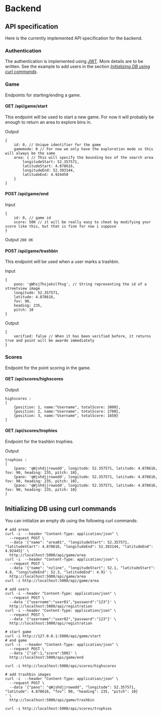 # Backend

## API specification

Here is the currently implemented API specification for the backend.

### Authentication

The authentication is implemented using [JWT](https://pythonhosted.org/Flask-JWT/). More details are to be written.
See the example to add users in the section [*Initializing DB using curl commands*](#curlinit).

### Game

Endpoints for starting/ending a game.

#### GET /api/game/start
This endpoint will be used to start a new game. For now it will probably be enough to return an area to explore bins in.

Output
```
{
    id: 0, // Unique identifier for the game
    gamemode: 0 // For now we only have the exploration mode so this will always be the same
    area: { // This will specify the bounding box of the search area
        longitudeStart: 52.357571,
        latitudeStart: 4.878616,
        longitudeEnd: 52.383144,
        latitudeEnd: 4.924450
    }
}
```

#### POST /api/game/end

Input
```
{
    id: 0, // game id
    score: 500 // it will be really easy to cheat by modifying your score like this, but that is fine for now i suppose
}
```

Output
`200 OK`

#### POST /api/game/trashbin
This endpoint will be used when a user marks a trashbin.

Input
```
{
    pano: 'qWhsj7hsjekslfhsg', // String representing the id of a streetview image
    longitude: 52.357571,
    latitude: 4.878616,
    fov: 90,
    heading: 235,
    pitch: 10
}
```

Output
```
{
    verified: false // When it has been verified before, it returns true and point will be awarde immediately
}
```

### Scores

Endpoint for the point scoring in the game.

#### GET /api/scores/highscores

Output 
```
highscores :
[
    {position: 1, name:"Username", totalScore: 3800},
    {position: 2, name:"Username", totalScore: 2700},
    {position: 3, name:"Username", totalScore: 1650}
]
```

#### GET /api/scores/trophies

Endpoint for the trashbin trophies.

Output 
```
trophies :
[
    {pano: 'qWjshdjjrowodd', longitude: 52.357571, latitude: 4.878616, fov: 90, heading: 235, pitch: 10},    
    {pano: 'qWjshdjjrowodd', longitude: 52.357571, latitude: 4.878616, fov: 90, heading: 235, pitch: 10},
    {pano: 'qWjshdjjrowodd', longitude: 52.357571, latitude: 4.878616, fov: 90, heading: 235, pitch: 10}
]
```

## <a name="curlinit"></a>Initializing DB using curl commands

You can initialize an empty db using the following curl commands:

```
# add areas
curl -i  --header "Content-Type: application/json" \
  --request POST \
  --data '{"name": "area01", "longitudeStart": 52.357571, "latitudeStart": 4.878616, "longitudeEnd": 52.383144, "latitudeEnd": 4.92445}' \
  http://localhost:5000/api/game/area
curl -i  --header "Content-Type: application/json" \
  --request POST \
  --data '{"name": "nzline", "longitudeStart": 52.1, "latitudeStart": 4.8, "longitudeEnd": 52.3, "latitudeEnd": 4.9}' \
  http://localhost:5000/api/game/area
curl -i http://localhost:5000/api/game/area

# add users
curl -i --header "Content-Type: application/json" \
  --request POST \
  --data '{"username":"user01","password":"123"}' \
  http://localhost:5000/api/registration
curl -i --header "Content-Type: application/json" \
  --request POST \
  --data '{"username":"user02","password":"123"}' \
  http://localhost:5000/api/registration

# start game
curl -i http://127.0.0.1:5000/api/game/start
# end game
curl -i  --header "Content-Type: application/json" \
  --request POST \
  --data '{"id":1,"score":500}' \
  http://localhost:5000/api/game/end

curl -i http://localhost:5000/api/scores/highscores

# add trashbin images
curl -i  --header "Content-Type: application/json" \
  --request POST \
  --data '{"pano": "qWjshdjjrowodd", "longitude": 52.357571, "latitude": 4.878616, "fov": 90, "heading": 235, "pitch": 10}
' \
  http://localhost:5000/api/game/trashbin

curl -i http://localhost:5000/api/scores/trophies
```
